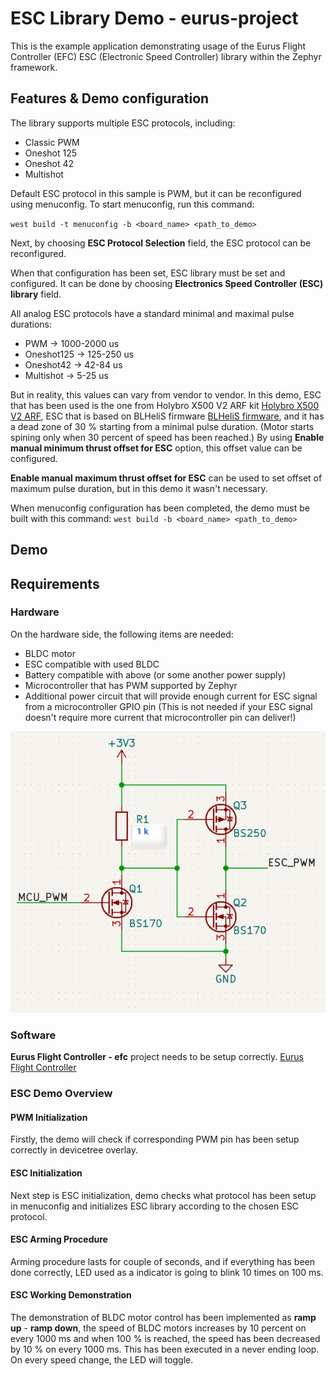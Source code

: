 # ESC Library Demo - eurus-project

This is the example application demonstrating usage of the Eurus Flight Controller (EFC) ESC (Electronic Speed Controller) library within the Zephyr framework.

## Features & Demo configuration

The library supports multiple ESC protocols, including:
- Classic PWM
- Oneshot 125
- Oneshot 42
- Multishot

Default ESC protocol in this sample is PWM, but it can be reconfigured using menuconfig. To start menuconfig, run this command: 

`west build -t menuconfig -b <board_name> <path_to_demo>`

Next, by choosing **ESC Protocol Selection** field, the ESC protocol can be reconfigured.  


When that configuration has been set, ESC library must be set and configured. It can be done by choosing **Electronics Speed Controller (ESC) library** field. 

All analog ESC protocols have a standard minimal and maximal pulse durations:
- PWM        -> 1000-2000 us
- Oneshot125 -> 125-250 us
- Oneshot42  -> 42-84 us
- Multishot  -> 5-25 us

But in reality, this values can vary from vendor to vendor. In this demo, ESC that has been used is the one from Holybro X500 V2 ARF kit [Holybro X500 V2 ARF](https://holybro.com/products/x500-v2-kits?_pos=1&_sid=78b913d9a&_ss=r&variant=42541212008637), ESC that is based on BLHeliS firmware [BLHeliS firmware](https://bluerobotics.com/wp-content/uploads/2018/10/BLHeli_S-manual-SiLabs-Rev16.x.pdf), and it has a dead zone of 30 % starting from a minimal pulse duration. (Motor starts spining only when 30 percent of speed has been reached.) By using **Enable manual minimum thrust offset for ESC** option, this offset value can be configured.


**Enable manual maximum thrust offset for ESC** can be used to set offset of maximum pulse duration, but in this demo it wasn't necessary.


When menuconfig configuration has been completed, the demo must be built with this command: `west build -b <board_name> <path_to_demo>`

## Demo

## Requirements

### Hardware
On the hardware side, the following items are needed:
- BLDC motor
- ESC compatible with used BLDC
- Battery compatible with above (or some another power supply)
- Microcontroller that has PWM supported by Zephyr
- Additional power circuit that will provide enough current for ESC signal from a microcontroller GPIO pin (This is not needed if your ESC signal doesn't require more current that microcontroller pin can deliver!)

![ESC Signal Circuit](.docs/ESC_signal_circuit.png)


### Software
**Eurus Flight Controller - efc** project needs to be setup correctly. [Eurus Flight Controller](https://github.com/eurus-project/efc)

### ESC Demo Overview
#### PWM Initialization
Firstly, the demo will check if corresponding PWM pin has been setup correctly in devicetree overlay. 
#### ESC Initialization
Next step is ESC initialization, demo checks what protocol has been setup in menuconfig and initializes ESC library according to the chosen ESC protocol. 
#### ESC Arming Procedure
Arming procedure lasts for couple of seconds, and if everything has been done correctly, LED used as a indicator is going to blink 10 times on 100 ms. 
#### ESC Working Demonstration
The demonstration of BLDC motor control has been implemented as **ramp up** - **ramp down**, the speed of BLDC motors increases by 10 percent on every 1000 ms and when 100 % is reached, the speed has been decreased by 10 % on every 1000 ms.
This has been executed in a never ending loop. On every speed change, the LED will toggle.



